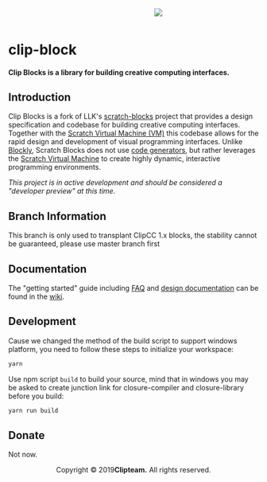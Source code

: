 <div style="text-align: center;margin: 50px;width: 100%;">
<img src="https://clipsrc.blestudio.com/clip-logo-with-text.png"/>
</div>

# clip-block
#### Clip Blocks is a library for building creative computing interfaces.

## Introduction
Clip Blocks is a fork of LLK's [scratch-blocks](https://github.com/LLK/scratch-blocks) project that provides a design specification and codebase for building creative computing interfaces. Together with the [Scratch Virtual Machine (VM)](https://github.com/LLK/scratch-vm) this codebase allows for the rapid design and development of visual programming interfaces. Unlike [Blockly](https://github.com/google/blockly), Scratch Blocks does not use [code generators](https://developers.google.com/blockly/guides/configure/web/code-generators), but rather leverages the [Scratch Virtual Machine](https://github.com/LLK/scratch-vm) to create highly dynamic, interactive programming environments.

*This project is in active development and should be considered a "developer preview" at this time.*

## Branch Information
This branch is only used to transplant ClipCC 1.x blocks, the stability cannot be guaranteed, please use master branch first

## Documentation
The "getting started" guide including [FAQ](https://scratch.mit.edu/developers#faq) and [design documentation](https://github.com/LLK/scratch-blocks/wiki/Design) can be found in the [wiki](https://github.com/LLK/scratch-blocks/wiki).

## Development

Cause we changed the method of the build script to support windows platform, you need to follow these steps to initialize your workspace:
```bash
yarn
```

Use npm script `build` to build your source, mind that in windows you may be asked to create junction link for closure-compiler and closure-library before you build:
```bash
yarn run build
```

## Donate
Not now.

<div style="text-align: center;width: 100%;">
Copyright &copy; 2019<strong>Clipteam.</strong> All rights reserved.
</div>
